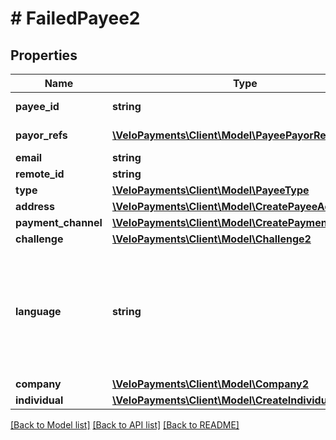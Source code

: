 # # FailedPayee2

## Properties

Name | Type | Description | Notes
------------ | ------------- | ------------- | -------------
**payee_id** | **string** |  | [optional] [readonly]
**payor_refs** | [**\VeloPayments\Client\Model\PayeePayorRef[]**](PayeePayorRef.md) |  | [optional] [readonly]
**email** | **string** |  | [optional]
**remote_id** | **string** |  | [optional]
**type** | [**\VeloPayments\Client\Model\PayeeType**](PayeeType.md) |  | [optional]
**address** | [**\VeloPayments\Client\Model\CreatePayeeAddress2**](CreatePayeeAddress2.md) |  | [optional]
**payment_channel** | [**\VeloPayments\Client\Model\CreatePaymentChannel2**](CreatePaymentChannel2.md) |  | [optional]
**challenge** | [**\VeloPayments\Client\Model\Challenge2**](Challenge2.md) |  | [optional]
**language** | **string** | An IETF BCP 47 language code which has been configured for use within this Velo environment.&lt;BR&gt; See the /v1/supportedLanguages endpoint to list the available codes for an environment. | [optional]
**company** | [**\VeloPayments\Client\Model\Company2**](Company2.md) |  | [optional]
**individual** | [**\VeloPayments\Client\Model\CreateIndividual2**](CreateIndividual2.md) |  | [optional]

[[Back to Model list]](../../README.md#models) [[Back to API list]](../../README.md#endpoints) [[Back to README]](../../README.md)
